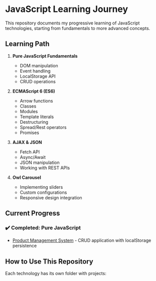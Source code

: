 # JavaScript Learning Journey

This repository documents my progressive learning of JavaScript technologies, starting from fundamentals to more advanced concepts.

## Learning Path

1. **Pure JavaScript Fundamentals**
   - DOM manipulation
   - Event handling
   - LocalStorage API
   - CRUD operations

2. **ECMAScript 6 (ES6)**
   - Arrow functions
   - Classes
   - Modules
   - Template literals
   - Destructuring
   - Spread/Rest operators
   - Promises

3. **AJAX & JSON**
   - Fetch API
   - Async/Await
   - JSON manipulation
   - Working with REST APIs

4. **Owl Carousel**
   - Implementing sliders
   - Custom configurations
   - Responsive design integration

## Current Progress

### ✔️ Completed: Pure JavaScript
- [Product Management System](pure-js/product%20management%20system) - CRUD application with localStorage persistence

## How to Use This Repository

Each technology has its own folder with projects:
